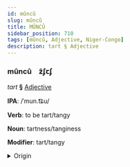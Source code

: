 ```yaml
---
id: mûncû
slug: mûncû
title: MÛNCÛ
sidebar_position: 710
tags: [mûncû, Adjective, Niger-Congo]
description: tart § Adjective
---
```


### mûncû&emsp;<span kind="abugida">ƶ̃ʄꞇʄ</span>

*tart* **§** [Adjective](../../tags/Adjective)

**IPA**: /ˈmun.t͡ɕu/

**Verb**: to be tart/tangy

**Noun**: tartness/tanginess

**Modifier**: tart/tangy

<details>
    <summary>Origin</summary>
    Xhosa -muncu /mu.ᵑǀu/<br/>
    <em>Niger-Congo Language Family</em>
</details>